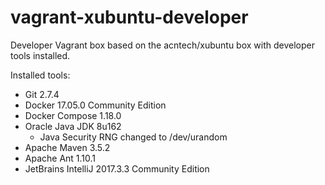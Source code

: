 # vagrant-xubuntu-developer
Developer Vagrant box based on the acntech/xubuntu box with developer tools installed.

Installed tools:
* Git 2.7.4
* Docker 17.05.0 Community Edition
* Docker Compose 1.18.0
* Oracle Java JDK 8u162
  * Java Security RNG changed to /dev/urandom
* Apache Maven 3.5.2
* Apache Ant 1.10.1
* JetBrains IntelliJ 2017.3.3 Community Edition
